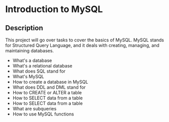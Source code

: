 # Introduction to MySQL

## Description
This project will go over tasks to cover the basics of MySQL. MySQL stands for Structured Query Language, and it deals with creating, managing, and maintaining databases. 

* What's a database
* What's a relational database
* What does SQL stand for
* What's MySQL
* How to create a database in MySQL
* What does DDL and DML stand for
* How to CREATE or ALTER a table
* How to SELECT data from a table
* How to SELECT data from a table
* What are subqueries
* How to use MySQL functions
